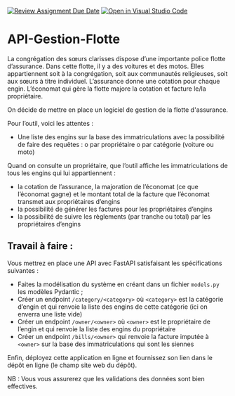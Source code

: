 [![Review Assignment Due Date](https://classroom.github.com/assets/deadline-readme-button-24ddc0f5d75046c5622901739e7c5dd533143b0c8e959d652212380cedb1ea36.svg)](https://classroom.github.com/a/qCAmzLi7)
[![Open in Visual Studio Code](https://classroom.github.com/assets/open-in-vscode-718a45dd9cf7e7f842a935f5ebbe5719a5e09af4491e668f4dbf3b35d5cca122.svg)](https://classroom.github.com/online_ide?assignment_repo_id=11300921&assignment_repo_type=AssignmentRepo)
# API-Gestion-Flotte

La congrégation des sœurs clarisses dispose d’une importante police flotte d’assurance. Dans cette flotte, il y a des voitures et des motos. Elles appartiennent soit à la congrégation, soit aux communautés religieuses, soit aux sœurs à titre individuel. L’assurance donne une cotation pour chaque engin. L’économat qui gère la flotte majore la cotation et facture le/la propriétaire.

On décide de mettre en place un logiciel de gestion de la flotte d'assurance. 

Pour l’outil, voici les attentes :

-	Une liste des engins sur la base des immatriculations avec la possibilité de faire des requêtes : 
o	par propriétaire
o	par catégorie (voiture ou moto)

Quand on consulte un propriétaire, que l’outil affiche les immatriculations de tous les engins qui lui appartiennent :
-	la cotation de l’assurance, la majoration de l’économat (ce que l’économat gagne) et le montant total de la facture que l’économat transmet aux propriétaires d’engins
-	la possibilité de générer les factures pour les propriétaires d’engins
-	la possibilité de suivre les règlements (par tranche ou total) par les propriétaires d’engins


## Travail à faire :
Vous mettrez en place une API avec FastAPI satisfaisant les spécifications suivantes :
-	Faites la modélisation du système en créant dans un fichier `models.py` les modèles Pydantic ;
-	Créer un endpoint `/category/<category>` où `<category>` est la catégorie d’engin et qui renvoie la liste des engins de cette catégorie (ici on enverra une liste vide)
-	Créer un endpoint `/owner/<owner>` où `<owner>` est le propriétaire de l’engin et qui renvoie la liste des engins du propriétaire
-	Créer un endpoint `/bills/<owner>` qui renvoie la facture imputée à `<owner>` sur la base des immatriculations qui sont les siennes

Enfin, déployez cette application en ligne et fournissez son lien dans le dépôt en ligne (le champ site web du dépôt).

NB : Vous vous assurerez que les validations des données sont bien effectives.
